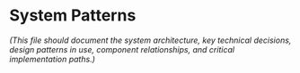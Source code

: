 # System Patterns

*(This file should document the system architecture, key technical decisions, design patterns in use, component relationships, and critical implementation paths.)*
